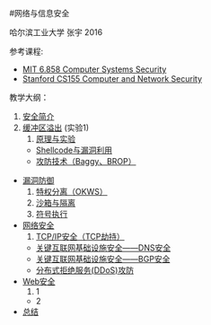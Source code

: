 #网络与信息安全

哈尔滨工业大学 张宇 2016

参考课程: 

- [MIT 6.858 Computer Systems Security](http://ocw.mit.edu/courses/electrical-engineering-and-computer-science/6-858-computer-systems-security-fall-2014/index.htm) 
- [Stanford CS155 Computer and Network Security](https://crypto.stanford.edu/cs155/)

教学大纲：

1. [安全简介](introduction.md)
1. [缓冲区溢出](buffer-overflow) (实验1) 
	1. [原理与实验](buffer-overflow/buffer-overflow-1.md)
	- [Shellcode与漏洞利用](buffer-overflow/buffer-overflow-2.md)
	- [攻防技术（Baggy、BROP）](buffer-overflow/buffer-overflow-3.md)
- [漏洞防御](vulnerability-defense)
	1. [特权分离（OKWS）](vulnerability-defense/privilege-separation.md) 
	2. [沙箱与隔离](vulnerability-defense/sandboxing-isolation.md)
	3. [符号执行](vulnerability-defense/symbolic-execution.md)
- [网络安全](network-security)
 	1. [TCP/IP安全（TCP劫持）](network-security/tcp-ip-sec.md)
	- [关键互联网基础设施安全——DNS安全](network-security/dns-sec.pptx)
	- [关键互联网基础设施安全——BGP安全](network-security/bgp-sec.pptx)
	- [分布式拒绝服务(DDoS)攻防](network-security/ddos.md)
- [Web安全](web-security) 
	1. 1
	- 2 
- [总结](summary.md)